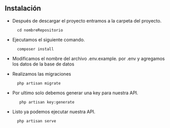 ## Instalación

+ Después de descargar el proyecto entramos a la carpeta del proyecto.

        cd nombreRepositorio

+ Ejecutamos el siguiente comando.

        composer install
    
+ Modificamos el nombre del archivo .env.example. por .env y agregamos los datos de la base de datos

+ Realizamos las migraciones

        php artisan migrate


+ Por ultimo solo debemos generar una key para nuestra API.

         php artisan key:generate

+ Listo ya podemos ejecutar nuestra API.

        php artisan serve